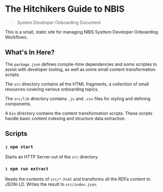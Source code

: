 # The Hitchikers Guide to NBIS

> System Developer Onboarding Document

This is a small, static site for managing NBIS Systtem Developer Onboarding Workflows.

## What's In Here?

The `package.json` defines compile-time dependencies and some scriptes to assist with developer tooling, as well as some small content transformation scripts.

The `src` directory contains all the HTML fragments, a collection of small resources covering various onboarding topics.

The `src/lib` directory contains `.js` and `.css` files for styling and defining components.

A `bin` directory contains the content transformation scripts. These scripts handle basic content indexing and structure data extraction.

## Scripts

### `❯ npm start`

Starts an HTTP Server out of the `src` directory.

### `❯ npm run extract`

Reads the contents of `src/*.html` and transforms all the RDFa content to JSON-LD. Writes the result to `src/index.json`.